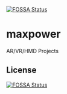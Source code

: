 [![FOSSA Status](https://app.fossa.io/api/projects/git%2Bgithub.com%2Fmaxxxpower%2Fmaxpower.svg?type=shield)](https://app.fossa.io/projects/git%2Bgithub.com%2Fmaxxxpower%2Fmaxpower?ref=badge_shield)

maxpower
========

AR/VR/HMD Projects


## License
[![FOSSA Status](https://app.fossa.io/api/projects/git%2Bgithub.com%2Fmaxxxpower%2Fmaxpower.svg?type=large)](https://app.fossa.io/projects/git%2Bgithub.com%2Fmaxxxpower%2Fmaxpower?ref=badge_large)